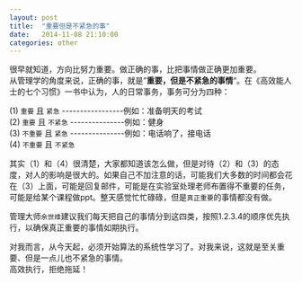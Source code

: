 ```yaml
---     
layout: post     
title:  "重要但是不紧急的事"     
date:   2014-11-08 21:10:00     
categories: other     
---     
```


很早就知道，方向比努力重要。做正确的事，比把事情做正确更加重要。      
从管理学的角度来说，正确的事，就是”**重要，但是不紧急的事情**“。在《高效能人士的七个习惯》一书中认为，人的日常事务，事务可分为四种：       

(1) `重要` 且 `紧急` -----------------例如：准备明天的考试    
(2) `重要` 且 `不紧急` ---------------例如：健身    
(3) `不重要` 且 `紧急` ---------------例如：电话响了，接电话    
(4) `不重要` 且 `不紧急`    

其实（1）和（4）很清楚，大家都知道该怎么做，但是对待（2）和（3）的态度，对人的影响是很大的。如果自己不加注意的话，可能我们大多数的时间都会花在（3）上面，可能是回复邮件，可能是在实验室处理老师布置得不重要的任务，可能是给某个课程做ppt。整天感觉忙忙碌碌，但是`真正重要`的事情都没有做。     

管理大师`余世维`建议我们每天把自己的事情分到这四类，按照1.2.3.4的顺序优先执行，以确保真正重要的事情如期执行。     

对我而言，从今天起，必须开始算法的系统性学习了。对我来说，这就是至关重要、但是一点儿也不紧急的事情。    
高效执行，拒绝拖延！     

